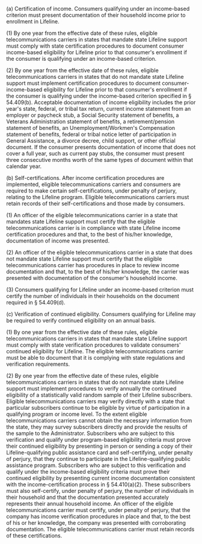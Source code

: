 (a) Certification of income. Consumers qualifying under an income-based criterion must present documentation of their household income prior to enrollment in Lifeline.

(1) By one year from the effective date of these rules, eligible telecommunications carriers in states that mandate state Lifeline support must comply with state certification procedures to document consumer income-based eligibility for Lifeline prior to that consumer's enrollment if the consumer is qualifying under an income-based criterion.

(2) By one year from the effective date of these rules, eligible telecommunications carriers in states that do not mandate state Lifeline support must implement certification procedures to document consumer-income-based eligibility for Lifeline prior to that consumer's enrollment if the consumer is qualifying under the income-based criterion specified in § 54.409(b). Acceptable documentation of income eligibility includes the prior year's state, federal, or tribal tax return, current income statement from an employer or paycheck stub, a Social Security statement of benefits, a Veterans Administration statement of benefits, a retirement/pension statement of benefits, an Unemployment/Workmen's Compensation statement of benefits, federal or tribal notice letter of participation in General Assistance, a divorce decree, child support, or other official document. If the consumer presents documentation of income that does not cover a full year, such as current pay stubs, the consumer must present three consecutive months worth of the same types of document within that calendar year.

(b) Self-certifications. After income certification procedures are implemented, eligible telecommunications carriers and consumers are required to make certain self-certifications, under penalty of perjury, relating to the Lifeline program. Eligible telecommunications carriers must retain records of their self-certifications and those made by consumers.

(1) An officer of the eligible telecommunications carrier in a state that mandates state Lifeline support must certify that the eligible telecommunications carrier is in compliance with state Lifeline income certification procedures and that, to the best of his/her knowledge, documentation of income was presented.

(2) An officer of the eligible telecommunications carrier in a state that does not mandate state Lifeline support must certify that the eligible telecommunications carrier has procedures in place to review income documentation and that, to the best of his/her knowledge, the carrier was presented with documentation of the consumer's household income.

(3) Consumers qualifying for Lifeline under an income-based criterion must certify the number of individuals in their households on the document required in § 54.409(d).

(c) Verification of continued eligibility. Consumers qualifying for Lifeline may be required to verify continued eligibility on an annual basis.

(1) By one year from the effective date of these rules, eligible telecommunications carriers in states that mandate state Lifeline support must comply with state verification procedures to validate consumers' continued eligibility for Lifeline. The eligible telecommunications carrier must be able to document that it is complying with state regulations and verification requirements.

(2) By one year from the effective date of these rules, eligible telecommunications carriers in states that do not mandate state Lifeline support must implement procedures to verify annually the continued eligibility of a statistically valid random sample of their Lifeline subscribers. Eligible telecommunications carriers may verify directly with a state that particular subscribers continue to be eligible by virtue of participation in a qualifying program or income level. To the extent eligible telecommunications carriers cannot obtain the necessary information from the state, they may survey subscribers directly and provide the results of the sample to the Administrator. Subscribers who are subject to this verification and qualify under program-based eligibility criteria must prove their continued eligibility by presenting in person or sending a copy of their Lifeline-qualifying public assistance card and self-certifying, under penalty of perjury, that they continue to participate in the Lifeline-qualifying public assistance program. Subscribers who are subject to this verification and qualify under the income-based eligibility criteria must prove their continued eligibility by presenting current income documentation consistent with the income-certification process in § 54.410(a)(2). These subscribers must also self-certify, under penalty of perjury, the number of individuals in their household and that the documentation presented accurately represents their annual household income. An officer of the eligible telecommunications carrier must certify, under penalty of perjury, that the company has income verification procedures in place and that, to the best of his or her knowledge, the company was presented with corroborating documentation. The eligible telecommunications carrier must retain records of these certifications.

